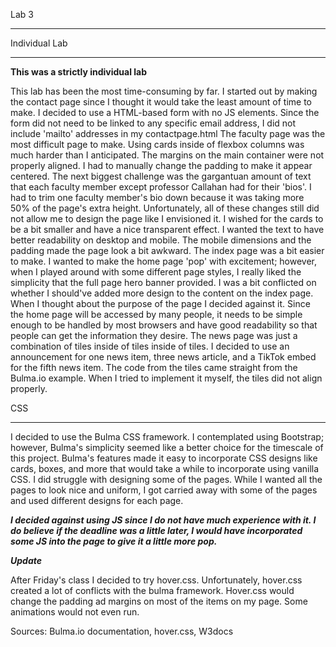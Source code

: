 Lab 3
________________
Individual Lab
________________

**This was a strictly individual lab**

This lab has been the most time-consuming by far. I started out by making the contact page since I thought it would take the least amount of time to make.
I decided to use a HTML-based form with no JS elements. Since the form did not need to be linked to any specific email address, I did not include 'mailto' addresses
in my contactpage.html
The faculty page was the most difficult page to make. Using cards inside of flexbox columns was much harder than I anticipated. The margins on the main container were
not properly aligned. I had to manually change the padding to make it appear centered. The next biggest challenge was the gargantuan amount of text that each faculty member except professor Callahan had for their 'bios'. I had to trim one faculty member's bio down because it was taking more 50% of the page's extra height. Unfortunately, all of these changes still did not allow me to design the page like I envisioned it. I wished for the cards to be a bit smaller and have a nice transparent effect. I wanted the text
to have better readability on desktop and mobile. The mobile dimensions and the padding made the page look a bit awkward.
The index page was a bit easier to make. I wanted to make the home page 'pop' with excitement; however, when I played around with some different page styles, I really liked the simplicity that the full page hero banner provided. I was a bit conflicted on whether I should've added more design to the content on the index page. When I thought about the purpose of the page I decided against it. Since the home page will be accessed by many people, it needs to be simple enough to be handled by most browsers and have good readability so that people can get the information they desire.
The news page was just a combination of tiles inside of tiles inside of tiles.
I decided to use an announcement for one news item, three news article, and a TikTok embed for the fifth news item. The code from the tiles came straight from the Bulma.io example. When I tried to implement it myself, the tiles did not align properly.


CSS
________

I decided to use the Bulma CSS framework. I contemplated using Bootstrap; however, Bulma's simplicity seemed like a better choice for the timescale of this project.
Bulma's features made it easy to incorporate CSS designs like cards, boxes, and more that would take a while to incorporate using vanilla CSS. I did struggle with designing some of the pages. While I wanted all the pages to look nice and uniform, I got carried away with some of the pages and used different designs for each page.

***I decided against using JS since I do not have much experience with it. I do believe if the deadline was a little later, I would have incorporated some JS into the page
to give it a little more pop.***

***Update***

After Friday's class I decided to try hover.css. Unfortunately, hover.css created a lot of conflicts with the bulma framework. Hover.css would change the padding ad margins on most of the items on my page. Some animations would not even run. 


Sources: Bulma.io documentation, hover.css, W3docs
